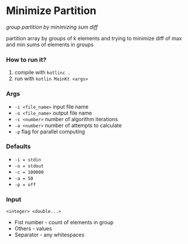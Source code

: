 # Minimize Partition

_group partition by minimizing sum diff_

partition array by groups of k elements and trying to minimize diff of max and min sums of elements in groups

### How to run it?
1. compile with ```kotlinc .```
2. run with ```kotlin MainKt <args>```

### Args
* ```-i <file_name>``` input file name
* ```-o <file_name>``` output file name
* ```-c <number>``` number of algorithm iterations
* ```-a <number>``` number of attempts to calculate
* ```-p``` flag for parallel computing

### Defaults
* ```-i = stdin```
* ```-o = stdout```
* ```-c = 100000```
* ```-a = 50```
* ```-p = off```

### Input
```<integer> <double...>```
* Fist number - count of elements in group
* Others - values
* Separator - any whitespaces
